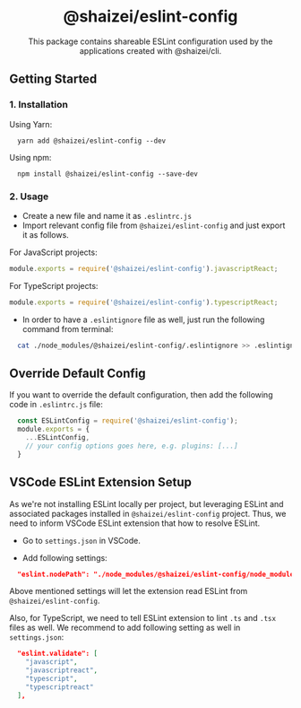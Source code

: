 <h1 align="center">@shaizei/eslint-config</h1>

<p align="center">This package contains shareable ESLint configuration used by the applications created with @shaizei/cli.</p>

## Getting Started

### 1. Installation

Using Yarn:

```shell
  yarn add @shaizei/eslint-config --dev
```

Using npm:

```shell
  npm install @shaizei/eslint-config --save-dev
```

### 2. Usage

* Create a new file and name it as `.eslintrc.js`
* Import relevant config file from `@shaizei/eslint-config` and just export it as follows.

For JavaScript projects:

```javascript
module.exports = require('@shaizei/eslint-config').javascriptReact;
```

For TypeScript projects:

```javascript
module.exports = require('@shaizei/eslint-config').typescriptReact;
```

* In order to have a `.eslintignore` file as well, just run the following command from terminal:

```sh
  cat ./node_modules/@shaizei/eslint-config/.eslintignore >> .eslintignore
```

## Override Default Config

If you want to override the default configuration, then add the following code in `.eslintrc.js` file:

```javascript
  const ESLintConfig = require('@shaizei/eslint-config');
  module.exports = {
    ...ESLintConfig,
    // your config options goes here, e.g. plugins: [...]
  }
```

## VSCode ESLint Extension Setup

As we're not installing ESLint locally per project, but leveraging ESLint and associated packages installed in `@shaizei/eslint-config` project. Thus, we need to inform VSCode ESLint extension that how to resolve ESLint.

* Go to `settings.json` in VSCode.

* Add following settings:

```json
  "eslint.nodePath": "./node_modules/@shaizei/eslint-config/node_modules"
```

Above mentioned settings will let the extension read ESLint from `@shaizei/eslint-config`.

Also, for TypeScript, we need to tell ESLint extension to lint `.ts` and `.tsx` files as well. We recommend to add following setting as well in `settings.json`:

```json
  "eslint.validate": [
    "javascript",
    "javascriptreact",
    "typescript",
    "typescriptreact"
  ],
```
